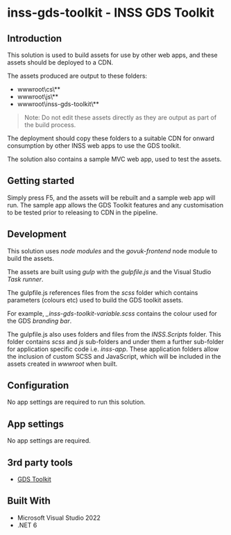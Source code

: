 # inss-gds-toolkit - INSS GDS Toolkit

## Introduction

This solution is used to build assets for use by other web apps, and these assets should be deployed to a CDN. 

The assets produced are output to these folders:

* wwwroot\cs\\**
* wwwroot\js\\**
* wwwroot\inss-gds-toolkit\\**

> Note: Do not edit these assets directly as they are output as part of the build process.

The deployment should copy these folders to a suitable CDN for onward consumption by other INSS web apps to use the GDS toolkit.

The solution also contains a sample MVC web app, used to test the assets.

## Getting started

Simply press F5, and the assets will be rebuilt and a sample web app will run.
The sample app allows the GDS Toolkit features and any customisation to be tested prior to releasing to CDN in the pipeline.

## Development

This solution uses *node modules* and the *govuk-frontend* node module to build the assets.

The assets are built using *gulp* with the *gulpfile.js* and the Visual Studio *Task runner*.

The gulpfile.js references files from the *scss* folder which contains parameters (colours etc) used to build the GDS toolkit assets.

For example, *_inss-gds-toolkit-variable.scss* contains the colour used for the GDS *branding bar*.

The gulpfile.js also uses folders and files from the *INSS.Scripts* folder. 
This folder contains *scss* and *js* sub-folders and under them a further sub-folder for application specific code i.e. *inss-app*.
These application folders allow the inclusion of custom SCSS and JavaScript, which will be included in the assets created in *wwwroot* when built.

## Configuration 

No app settings are required to run this solution.

## App settings

No app settings are required.

## 3rd party tools

* [GDS Toolkit](https://design-system.service.gov.uk/get-started/)

## Built With


* Microsoft Visual Studio 2022
* .NET 6
